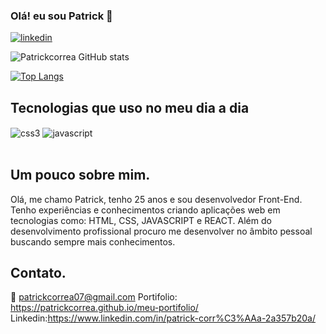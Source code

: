 ### Olá! eu sou Patrick 👋

[![linkedin](https://img.shields.io/badge/LinkedIn-0077B5?style=for-the-badge&logo=linkedin&logoColor=white)](https://www.linkedin.com/in/patrick-corr%C3%AAa-2a357b20a/)

![Patrickcorrea GitHub stats](https://github-readme-stats.vercel.app/api?username=patrickcorrea&show_icons=true&theme=dracula)

[![Top Langs](https://github-readme-stats.vercel.app/api/top-langs/?username=patrickcorrea)](https://github.com/apatrickcorrea/github-readme-stats)

## Tecnologias que uso no meu dia a dia

<div style="display: inline_block><br/>
<img align="center" alt="html5" src="https://img.shields.io/badge/HTML5-E34F26?style=for-the-badge&logo=html5&logoColor=white"/>
<img align="center" alt="css3" src="https://img.shields.io/badge/CSS3-1572B6?style=for-the-badge&logo=css3&logoColor=white"/>
<img align="center" alt="javascript" src="https://img.shields.io/badge/JavaScript-F7DF1E?style=for-the-badge&logo=javascript&logoColor=black"/>
</div> <br/>
 
 ## Um pouco sobre mim.
 
 <p>Olá, me chamo Patrick, tenho 25 anos e sou desenvolvedor Front-End.
Tenho experiências e conhecimentos criando aplicações web em tecnologias como:
HTML, CSS, JAVASCRIPT e REACT. Além do desenvolvimento profissional procuro me desenvolver no âmbito pessoal buscando sempre mais conhecimentos.<p/>
 
## Contato.

📧 patrickcorrea07@gmail.com
Portifolio:  https://patrickcorrea.github.io/meu-portifolio/
Linkedin:https://www.linkedin.com/in/patrick-corr%C3%AAa-2a357b20a/
